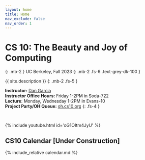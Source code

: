 ```yaml
---
layout: home
title: Home
nav_exclude: false
nav_order: 1
---
```


# **CS 10: The Beauty and Joy of Computing**
{: .mb-2 }
UC Berkeley, Fall 2023
{: .mb-2 .fs-6 .text-grey-dk-100 }

{{ site.description }}
{: .mb-2 .fs-5 }

**Instructor:** <a href="https://people.eecs.berkeley.edu/~ddgarcia/">Dan Garcia</a><br/>
**Instructor Office Hours:** Friday 1-2PM in Soda-722<br/>
**Lecture:** Monday, Wednesday 1-2PM in Evans-10<br/>
**Project Party/OH Queue:** <a href="https://oh.cs10.org/"> oh.cs10.org</a>
{: .fs-4 }

<br/>

{% include youtube.html id='oG1OItm4JyU' %}

<!-- <br/>

<div class="d-flex">  
  <div class="flex-justify-start" style="flex-grow: 1">
  {% if site.announcements %}
    {{ site.announcements.last }}
  {% endif %}
  </div>
  <div class="float-right">
    <img src="/sp22/assets/images/alonzo.png" alt="Alonzo, the CS10 Mascot" />
  </div>
</div>
<div style="flex-grow: 0">
  <a href="{{ site.baseurl }}/announcements" class="btn btn-outline">Previous Announcemnts</a>
</div> -->

## CS10 Calendar [Under Construction]

{% include_relative calendar.md %}
